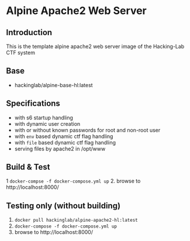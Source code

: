 # Alpine Apache2 Web Server
## Introduction
This is the template alpine apache2 web server image of the Hacking-Lab CTF system

## Base
* hackinglab/alpine-base-hl:latest

## Specifications
* with s6 startup handling
* with dynamic user creation
* with or without known passwords for root and non-root user
* with `env` based dynamic ctf flag handling
* with `file` based dynamic ctf flag handling
* serving files by apache2 in /opt/www

## Build & Test
1 `docker-compse -f docker-compose.yml up`
2. browse to http://localhost:8000/

## Testing only (without building)
1. `docker pull hackinglab/alpine-apache2-hl:latest`
2. `docker-compose -f docker-compose.yml up`
3. browse to http://localhost:8000/



